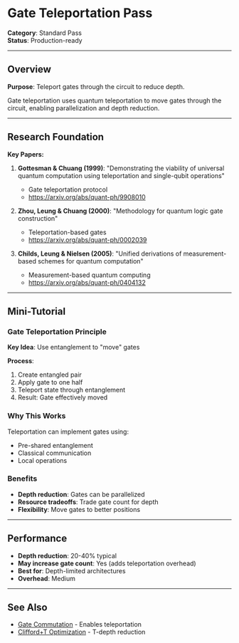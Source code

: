 # Gate Teleportation Pass

**Category**: Standard Pass  
**Status**: Production-ready

---

## Overview

**Purpose**: Teleport gates through the circuit to reduce depth.

Gate teleportation uses quantum teleportation to move gates through the circuit, enabling parallelization and depth reduction.

---

## Research Foundation

**Key Papers:**

1. **Gottesman & Chuang (1999)**: "Demonstrating the viability of universal quantum computation using teleportation and single-qubit operations"
   - Gate teleportation protocol
   - https://arxiv.org/abs/quant-ph/9908010

2. **Zhou, Leung & Chuang (2000)**: "Methodology for quantum logic gate construction"
   - Teleportation-based gates
   - https://arxiv.org/abs/quant-ph/0002039

3. **Childs, Leung & Nielsen (2005)**: "Unified derivations of measurement-based schemes for quantum computation"
   - Measurement-based quantum computing
   - https://arxiv.org/abs/quant-ph/0404132

---

## Mini-Tutorial

### Gate Teleportation Principle

**Key Idea**: Use entanglement to "move" gates

**Process**:
1. Create entangled pair
2. Apply gate to one half
3. Teleport state through entanglement
4. Result: Gate effectively moved

### Why This Works

Teleportation can implement gates using:
- Pre-shared entanglement
- Classical communication
- Local operations

### Benefits

- **Depth reduction**: Gates can be parallelized
- **Resource tradeoffs**: Trade gate count for depth
- **Flexibility**: Move gates to better positions

---

## Performance

- **Depth reduction**: 20-40% typical
- **May increase gate count**: Yes (adds teleportation overhead)
- **Best for**: Depth-limited architectures
- **Overhead**: Medium

---

## See Also

- [Gate Commutation](02_gate_commutation.md) - Enables teleportation
- [Clifford+T Optimization](08_clifford_t_optimization.md) - T-depth reduction
